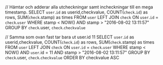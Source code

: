 // Hämtar och adderar alla utcheckningar samt incheckningar till en mega timestamp.
SELECT `user`.`id` as userid,checkvalue, COUNT(`check`.`id`) as rows, SUM(`check`.stamp) as times FROM `user`
LEFT JOIN `check` ON `user`.`id` = `check`.`user`
WHERE stamp < NOW() AND stamp > "2016-08-02 13:11:57"
GROUP BY `check`.user, `check`.`checkvalue`

// Samma som ovan fast tar bara ut user.id 11
SELECT `user`.`id` as userid,checkvalue, COUNT(`check`.`id`) as rows, SUM(`check`.stamp) as times FROM `user`
LEFT JOIN `check` ON `user`.`id` = `check`.`user`
WHERE stamp < NOW() AND `user`.id = 11 AND stamp > "2016-08-02 13:11:57"
GROUP BY `check`.user, `check`.`checkvalue` ORDER BY checkvalue ASC
